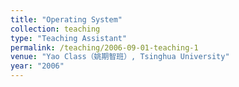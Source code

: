 ```yaml
---
title: "Operating System"
collection: teaching
type: "Teaching Assistant"
permalink: /teaching/2006-09-01-teaching-1
venue: "Yao Class（姚期智班）, Tsinghua University"
year: "2006"
---
```

